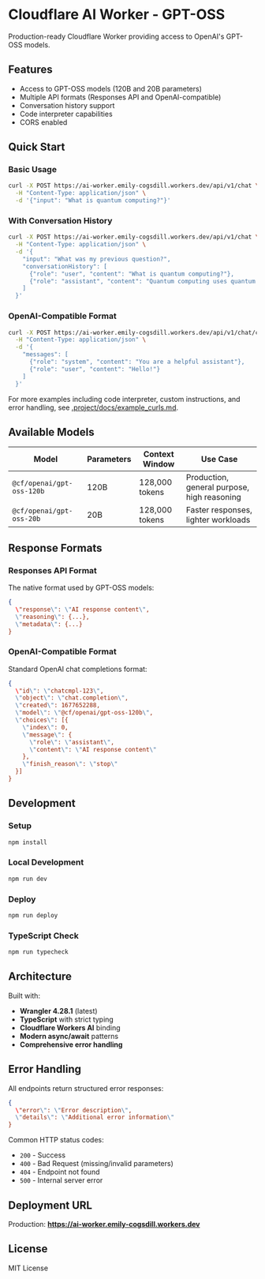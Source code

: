# Cloudflare AI Worker - GPT-OSS

Production-ready Cloudflare Worker providing access to OpenAI's GPT-OSS models.

## Features

- Access to GPT-OSS models (120B and 20B parameters)
- Multiple API formats (Responses API and OpenAI-compatible)
- Conversation history support
- Code interpreter capabilities
- CORS enabled

## Quick Start

### Basic Usage
```bash
curl -X POST https://ai-worker.emily-cogsdill.workers.dev/api/v1/chat \
  -H "Content-Type: application/json" \
  -d '{"input": "What is quantum computing?"}'
```

### With Conversation History
```bash
curl -X POST https://ai-worker.emily-cogsdill.workers.dev/api/v1/chat \
  -H "Content-Type: application/json" \
  -d '{
    "input": "What was my previous question?",
    "conversationHistory": [
      {"role": "user", "content": "What is quantum computing?"},
      {"role": "assistant", "content": "Quantum computing uses quantum mechanics..."}
    ]
  }'
```

### OpenAI-Compatible Format
```bash
curl -X POST https://ai-worker.emily-cogsdill.workers.dev/api/v1/chat/completions \
  -H "Content-Type: application/json" \
  -d '{
    "messages": [
      {"role": "system", "content": "You are a helpful assistant"},
      {"role": "user", "content": "Hello!"}
    ]
  }'
```

For more examples including code interpreter, custom instructions, and error handling, see [.project/docs/example_curls.md](.project/docs/example_curls.md).

## Available Models

| Model | Parameters | Context Window | Use Case |
|-------|------------|----------------|----------|
| `@cf/openai/gpt-oss-120b` | 120B | 128,000 tokens | Production, general purpose, high reasoning |
| `@cf/openai/gpt-oss-20b` | 20B | 128,000 tokens | Faster responses, lighter workloads |

## Response Formats

### Responses API Format
The native format used by GPT-OSS models:
```json
{
  \"response\": \"AI response content\",
  \"reasoning\": {...},
  \"metadata\": {...}
}
```

### OpenAI-Compatible Format
Standard OpenAI chat completions format:
```json
{
  \"id\": \"chatcmpl-123\",
  \"object\": \"chat.completion\",
  \"created\": 1677652288,
  \"model\": \"@cf/openai/gpt-oss-120b\",
  \"choices\": [{
    \"index\": 0,
    \"message\": {
      \"role\": \"assistant\",
      \"content\": \"AI response content\"
    },
    \"finish_reason\": \"stop\"
  }]
}
```

## Development

### Setup
```bash
npm install
```

### Local Development
```bash
npm run dev
```

### Deploy
```bash
npm run deploy
```

### TypeScript Check
```bash
npm run typecheck
```

## Architecture

Built with:
- **Wrangler 4.28.1** (latest)
- **TypeScript** with strict typing
- **Cloudflare Workers AI** binding
- **Modern async/await** patterns
- **Comprehensive error handling**

## Error Handling

All endpoints return structured error responses:
```json
{
  \"error\": \"Error description\",
  \"details\": \"Additional error information\"
}
```

Common HTTP status codes:
- `200` - Success
- `400` - Bad Request (missing/invalid parameters)
- `404` - Endpoint not found
- `500` - Internal server error

## Deployment URL

Production: **https://ai-worker.emily-cogsdill.workers.dev**

## License

MIT License